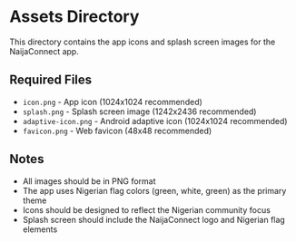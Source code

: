 # Assets Directory

This directory contains the app icons and splash screen images for the NaijaConnect app.

## Required Files

- `icon.png` - App icon (1024x1024 recommended)
- `splash.png` - Splash screen image (1242x2436 recommended)
- `adaptive-icon.png` - Android adaptive icon (1024x1024 recommended)
- `favicon.png` - Web favicon (48x48 recommended)

## Notes

- All images should be in PNG format
- The app uses Nigerian flag colors (green, white, green) as the primary theme
- Icons should be designed to reflect the Nigerian community focus
- Splash screen should include the NaijaConnect logo and Nigerian flag elements 